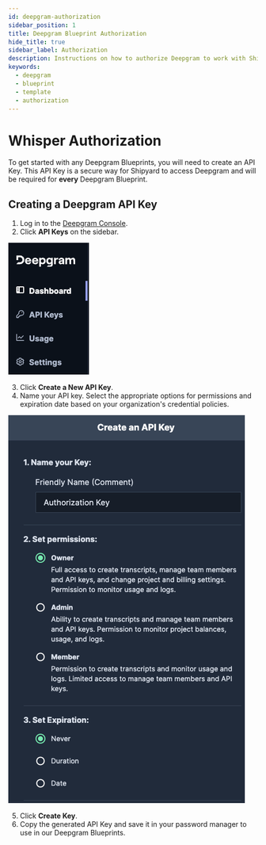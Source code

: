 ```yaml
---
id: deepgram-authorization
sidebar_position: 1
title: Deepgram Blueprint Authorization
hide_title: true
sidebar_label: Authorization
description: Instructions on how to authorize Deepgram to work with Shipyard's low-code Deepgram templates.
keywords:
  - deepgram
  - blueprint
  - template
  - authorization
---
```


# Whisper Authorization

To get started with any Deepgram Blueprints, you will need to create an API Key. This API Key is a secure way for Shipyard to access Deepgram and will be required for **every** Deepgram Blueprint.

## Creating a Deepgram API Key

1. Log in to the [Deepgram Console](https://console.deepgram.com/).
2. Click **API Keys** on the sidebar. 

![](../../.gitbook/assets/shipyard_2023_05_02_11_26_00.png)

3. Click **Create a New API Key**.
4. Name your API key. Select the appropriate options for permissions and expiration date based on your organization's credential policies.

![](../../.gitbook/assets/shipyard_2023_05_02_11_28_22.png)

5. Click **Create Key**.
6. Copy the generated API Key and save it in your password manager to use in our Deepgram Blueprints.